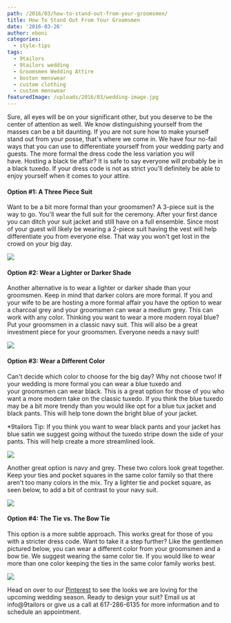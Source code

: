 ```yaml
---
path: /2016/03/how-to-stand-out-from-your-groomsmen/
title: How To Stand Out From Your Groomsmen
date: '2016-03-26'
author: eboni
categories:
  - style-tips
tags:
  - 9tailors
  - 9tailors wedding
  - Groomsmen Wedding Attire
  - boston menswear
  - custom clothing
  - custom menswear
featuredImage: /uploads/2016/03/wedding-image.jpg
---
```

Sure, all eyes will be on your significant other, but you deserve to be the center of attention as well. We know distinguishing yourself from the masses can be a bit daunting. If you are not sure how to make yourself stand out from your posse, that's where we come in. We have four no-fail ways that you can use to differentiate yourself from your wedding party and guests. The more formal the dress code the less variation you will have. Hosting a black tie affair? It is safe to say everyone will probably be in a black tuxedo. If your dress code is not as strict you'll definitely be able to enjoy yourself when it comes to your attire.

#### **Option #1: A Three Piece Suit**

Want to be a bit more formal than your groomsmen? A 3-piece suit is the way to go. You'll wear the full suit for the ceremony. After your first dance you can ditch your suit jacket and still have on a full ensemble. Since most of your guest will likely be wearing a 2-piece suit having the vest will help differentiate you from everyone else. That way you won't get lost in the crowd on your big day.

![](https://s-media-cache-ak0.pinimg.com/564x/b2/cd/2c/b2cd2cb64f3f61ff1b40f492d1cf616f.jpg)

#### **Option #2: Wear a Lighter or Darker Shade**

Another alternative is to wear a lighter or darker shade than your groomsmen. Keep in mind that darker colors are more formal. If you and your wife to be are hosting a more formal affair you have the option to wear a charcoal grey and your groomsmen can wear a medium grey. This can work with any color. Thinking you want to wear a more modern royal blue? Put your groomsmen in a classic navy suit. This will also be a great investment piece for your groomsmen. Everyone needs a navy suit!

![](https://s-media-cache-ak0.pinimg.com/564x/8f/37/ef/8f37ef8297d4432488ff96cf97545f5e.jpg)

#### **Option #3: Wear a Different Color**

Can't decide which color to choose for the big day? Why not choose two! If your wedding is more formal you can wear a blue tuxedo and your groomsmen can wear black. This is a great option for those of you who want a more modern take on the classic tuxedo. If you think the blue tuxedo may be a bit more trendy than you would like opt for a blue tux jacket and black pants. This will help tone down the bright blue of your jacket.

\*9tailors Tip: If you think you want to wear black pants and your jacket has blue satin we suggest going without the tuxedo stripe down the side of your pants. This will help create a more streamlined look.

![](https://s-media-cache-ak0.pinimg.com/564x/c1/5f/36/c15f36213294b57b345b5d144e529153.jpg)

Another great option is navy and grey. These two colors look great together. Keep your ties and pocket squares in the same color family so that there aren't too many colors in the mix. Try a lighter tie and pocket square, as seen below, to add a bit of contrast to your navy suit.

![](https://s-media-cache-ak0.pinimg.com/564x/ad/36/8e/ad368ed534b5387a745b81f4da7a34a1.jpg)

#### **Option #4: The Tie vs. The Bow Tie**

This option is a more subtle approach. This works great for those of you with a stricter dress code. Want to take it a step further? Like the gentlemen pictured below, you can wear a different color from your groomsmen and a bow tie. We suggest wearing the same color tie. If you would like to wear more than one color keeping the ties in the same color family works best.

![](https://s-media-cache-ak0.pinimg.com/564x/7f/73/ac/7f73ac8d6eed4c77cf9bdedbb915aaae.jpg)

Head on over to our [Pinterest](https://www.pinterest.com/9tailors/wedding-style/) to see the looks we are loving for the upcoming wedding season. Ready to design your suit? Email us at info@9tailors or give us a call at 617-286-6135 for more information and to schedule an appointment.